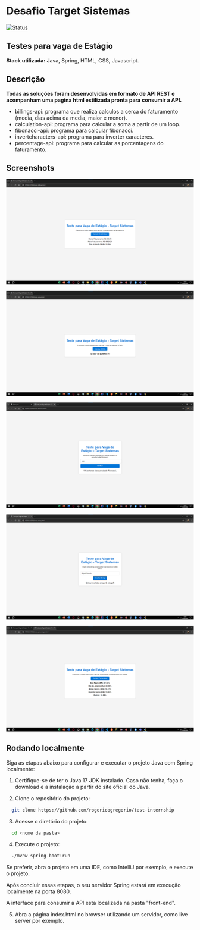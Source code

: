# Desafio Target Sistemas
[![Status](https://img.shields.io/badge/Status-Concluído-brightgreen.svg)](https://github.com/seu-usuario/seu-projeto)

## Testes para vaga de Estágio
**Stack utilizada:** Java, Spring, HTML, CSS, Javascript.

## Descrição
**Todas as soluções foram desenvolvidas em formato de API REST e acompanham uma pagina html estilizada pronta para consumir a API.**
- billings-api: programa que realiza calculos a cerca do faturamento (media, dias acima da media, maior e menor).
- calculation-api: programa para calcular a soma a partir de um loop.
- fibonacci-api: programa para calcular fibonacci.
- invertcharacters-api: programa para inverter caracteres.
- percentage-api: programa para calcular as porcentagens do faturamento.

## Screenshots
![billings-api](https://github.com/rogeriobgregorio/test-internship/blob/main/screenshots/faturamento.png)

![calculation-api](https://github.com/rogeriobgregorio/test-internship/blob/main/screenshots/soma.png)

![fibonacci-api](https://github.com/rogeriobgregorio/test-internship/blob/main/screenshots/fibonacci.png)

![invertcharacters-api](https://github.com/rogeriobgregorio/test-internship/blob/main/screenshots/inverter.png)

![percentage-api](https://github.com/rogeriobgregorio/test-internship/blob/main/screenshots/porcentagem.png)

  ## Rodando localmente

Siga as etapas abaixo para configurar e executar o projeto Java com Spring localmente:

1. Certifique-se de ter o Java 17 JDK instalado. Caso não tenha, faça o download e a instalação a partir do site oficial do Java.

2. Clone o repositório do projeto:
```bash
  git clone https://github.com/rogeriobgregorio/test-internship
```

3. Acesse o diretório do projeto:
```bash
  cd <nome da pasta>
```

4. Execute o projeto:
```bash
  ./mvnw spring-boot:run
```
Se preferir, abra o projeto em uma IDE, como IntelliJ por exemplo, e execute o projeto.

Após concluir essas etapas, o seu servidor Spring estará em execução localmente na porta 8080.

A interface para consumir a API esta localizada na pasta "front-end".

5. Abra a página index.html no browser utilizando um servidor, como live server por exemplo.
